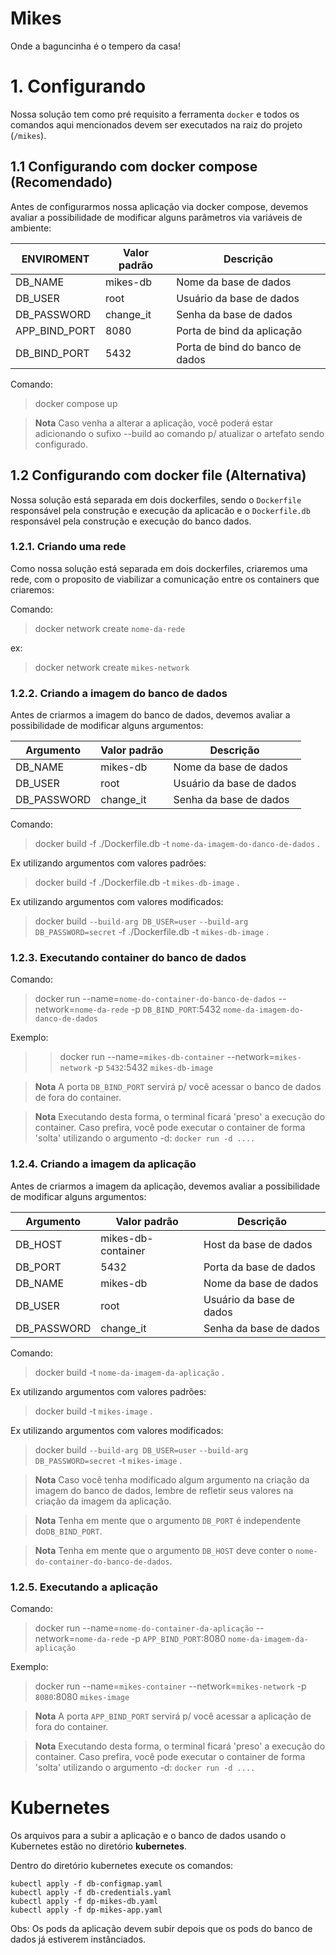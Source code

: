 # Mikes

Onde a baguncinha é o tempero da casa!

# 1. Configurando

Nossa solução tem como pré requisito a ferramenta ```docker``` e todos os comandos aqui mencionados devem ser executados na raiz do projeto (```/mikes```).

## 1.1 Configurando com docker compose (Recomendado)

Antes de configurarmos nossa aplicação via docker compose, devemos avaliar a possibilidade de modificar alguns parâmetros via variáveis de ambiente:

| ENVIROMENT    | Valor padrão  | Descrição                         |
|---------------|---------------|-----------------------------------|
| DB_NAME       | mikes-db      | Nome da base de dados             |
| DB_USER       | root          | Usuário da base de dados          |
| DB_PASSWORD   | change_it     | Senha da base de dados            |
| APP_BIND_PORT | 8080          | Porta de bind da aplicação        |
| DB_BIND_PORT  | 5432          | Porta de bind do banco de dados   |

Comando:
> docker compose up

> **Nota**
> Caso venha a alterar a aplicação, você poderá estar adicionando o sufixo --build ao comando p/ atualizar o artefato sendo configurado.

## 1.2 Configurando com docker file (Alternativa)

Nossa solução está separada em dois dockerfiles, sendo o ```Dockerfile``` responsável pela construção e execução da aplicacão e o ```Dockerfile.db``` responsável pela construção e execução do banco dados.

### 1.2.1. Criando uma rede

Como nossa solução está separada em dois dockerfiles, criaremos uma rede, com o proposito de viabilizar a comunicação entre os containers que criaremos:

Comando:
> docker network create ```nome-da-rede```

ex:
> docker network create ```mikes-network```

### 1.2.2. Criando a imagem do banco de dados

Antes de criarmos a imagem do banco de dados, devemos avaliar a possibilidade de modificar alguns argumentos:

| Argumento   | Valor padrão | Descrição                |
|-------------|--------------|--------------------------|
| DB_NAME     | mikes-db     | Nome da base de dados    |
| DB_USER     | root         | Usuário da base de dados |
| DB_PASSWORD | change_it    | Senha da base de dados   |

Comando:
> docker build -f ./Dockerfile.db -t ```nome-da-imagem-do-danco-de-dados``` .

Ex utilizando argumentos com valores padrões:
> docker build -f ./Dockerfile.db -t ```mikes-db-image``` .

Ex utilizando argumentos com valores modificados:
> docker build ```--build-arg DB_USER=user``` ```--build-arg DB_PASSWORD=secret``` -f ./Dockerfile.db -t ```mikes-db-image``` .

### 1.2.3. Executando container do banco de dados

Comando:
> docker run --name=```nome-do-container-do-banco-de-dados``` --network=```nome-da-rede``` -p ```DB_BIND_PORT```:5432 ```nome-da-imagem-do-danco-de-dados```

Exemplo:
> > docker run --name=```mikes-db-container``` --network=```mikes-network``` -p ```5432```:5432 ```mikes-db-image```

> **Nota**
> A porta ```DB_BIND_PORT``` servirá p/ você acessar o banco de dados de fora do container.

> **Nota**
> Executando desta forma, o terminal ficará 'preso' a execução do container. Caso prefira, você pode executar o container de forma 'solta' utilizando o argumento -d: ```docker run -d ....```

### 1.2.4. Criando a imagem da aplicação

Antes de criarmos a imagem da aplicação, devemos avaliar a possibilidade de modificar alguns argumentos:

| Argumento   | Valor padrão        | Descrição                |
|-------------|---------------------|--------------------------|
| DB_HOST     | mikes-db-container  | Host da base de dados    |
| DB_PORT     | 5432                | Porta da base de dados   |
| DB_NAME     | mikes-db            | Nome da base de dados    |
| DB_USER     | root                | Usuário da base de dados |
| DB_PASSWORD | change_it           | Senha da base de dados   |

Comando:
> docker build -t ```nome-da-imagem-da-aplicação``` .

Ex utilizando argumentos com valores padrões:
> docker build -t ```mikes-image``` .

Ex utilizando argumentos com valores modificados:
> docker build ```--build-arg DB_USER=user``` ```--build-arg DB_PASSWORD=secret``` -t ```mikes-image``` .

> **Nota**
> Caso você tenha modificado algum argumento na criação da imagem do banco de dados, lembre de refletir seus valores na criação da imagem da aplicação.

> **Nota**
> Tenha em mente que o argumento ```DB_PORT``` é independente do```DB_BIND_PORT```.

> **Nota**
> Tenha em mente que o argumento ```DB_HOST``` deve conter o ```nome-do-container-do-banco-de-dados```.

### 1.2.5. Executando a aplicação

Comando:
> docker run --name=```nome-do-container-da-aplicação``` --network=```nome-da-rede``` -p ```APP_BIND_PORT```:8080 ```nome-da-imagem-da-aplicação```

Exemplo:
> docker run --name=```mikes-container``` --network=```mikes-network``` -p ```8080```:8080 ```mikes-image```

> **Nota**
> A porta ```APP_BIND_PORT``` servirá p/ você acessar a aplicação de fora do container.

> **Nota**
> Executando desta forma, o terminal ficará 'preso' a execução do container. Caso prefira, você pode executar o container de forma 'solta' utilizando o argumento -d: ```docker run -d ....```

# Kubernetes
Os arquivos para a subir a aplicação e o banco de dados usando o Kubernetes estão no diretório <strong>kubernetes</strong>.

Dentro do diretório kubernetes execute os comandos:

```
kubectl apply -f db-configmap.yaml
kubectl apply -f db-credentials.yaml
kubectl apply -f dp-mikes-db.yaml
kubectl apply -f dp-mikes-app.yaml
```

Obs: Os pods da aplicação devem subir depois que os pods do banco de dados já estiverem instânciados. 
